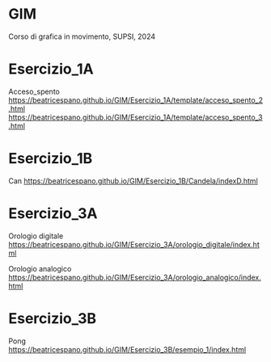 # GIM
Corso di grafica in movimento, SUPSI, 2024

# Esercizio_1A
Acceso_spento
https://beatricespano.github.io/GIM/Esercizio_1A/template/acceso_spento_2.html
https://beatricespano.github.io/GIM/Esercizio_1A/template/acceso_spento_3.html

# Esercizio_1B
Can
https://beatricespano.github.io/GIM/Esercizio_1B/Candela/indexD.html
# Esercizio_3A
Orologio digitale
https://beatricespano.github.io/GIM/Esercizio_3A/orologio_digitale/index.html

Orologio analogico
https://beatricespano.github.io/GIM/Esercizio_3A/orologio_analogico/index.html

# Esercizio_3B
Pong
https://beatricespano.github.io/GIM/Esercizio_3B/esempio_1/index.html